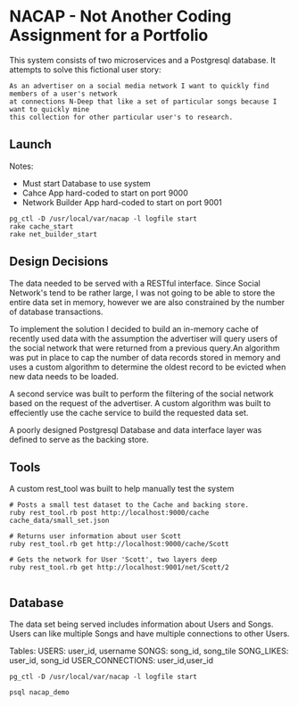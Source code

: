 #  NACAP - Not Another Coding Assignment for a Portfolio
This system consists of two microservices and a Postgresql database.  It attempts to solve this fictional user story:

```
As an advertiser on a social media network I want to quickly find members of a user's network
at connections N-Deep that like a set of particular songs because I want to quickly mine
this collection for other particular user's to research.
```

## Launch

Notes:
- Must start Database to use system
- Cahce App hard-coded to start on port 9000
- Network Builder App hard-coded to start on port 9001
```
pg_ctl -D /usr/local/var/nacap -l logfile start
rake cache_start
rake net_builder_start

```

## Design Decisions
The data needed to be served with a RESTful interface.  Since Social Network's tend to be rather large,
I was not going to be able to store the entire data set in memory, however we are also constrained by
the number of database transactions.

To implement the solution I decided to build an in-memory cache
of recently used data with the assumption the advertiser will query users of the social network that
were returned from a previous query.An algorithm was put in place to cap the number of data records
stored in memory and uses a custom algorithm to determine the oldest record to be evicted when new
data needs to be loaded.

A second service was built to perform the filtering of the social network based on the request of the
advertiser.  A custom algorithm was built to effeciently use the cache service to build the requested
data set.


A poorly designed Postgresql Database and data interface layer was defined to serve as the backing store.

## Tools

A custom rest_tool was built to help manually test the system

```
# Posts a small test dataset to the Cache and backing store.
ruby rest_tool.rb post http://localhost:9000/cache cache_data/small_set.json

# Returns user information about user Scott
ruby rest_tool.rb get http://localhost:9000/cache/Scott

# Gets the network for User 'Scott', two layers deep
ruby rest_tool.rb get http://localhost:9001/net/Scott/2
  
```


## Database
The data set being served includes information about Users and Songs.  Users can like multiple Songs and have multiple connections to other Users.

Tables:
USERS:  user_id, username
SONGS: song_id, song_tile
SONG_LIKES: user_id, song_id
USER_CONNECTIONS: user_id,user_id



```
pg_ctl -D /usr/local/var/nacap -l logfile start

psql nacap_demo

```
